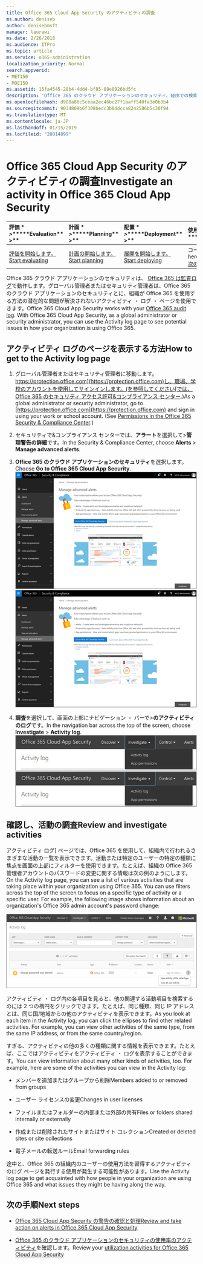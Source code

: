 ```yaml
---
title: Office 365 Cloud App Security のアクティビティの調査
ms.author: deniseb
author: denisebmsft
manager: laurawi
ms.date: 2/26/2018
ms.audience: ITPro
ms.topic: article
ms.service: o365-administration
localization_priority: Normal
search.appverid:
- MET150
- MOE150
ms.assetid: 15fa4545-28b4-4dd4-bf85-88e0926bd5fc
description: 'Office 365 のクラウド アプリケーションのセキュリティ、経由での検索について調査中の活動とアカウントで Office 365 環境内で起こってを確認できます。 '
ms.openlocfilehash: d988a86c5ceaa2ec46bc27f1aaff540fa3e0b3b4
ms.sourcegitcommit: 9034809b6f308bedc3b8ddcca8242586b5c30f94
ms.translationtype: MT
ms.contentlocale: ja-JP
ms.lasthandoff: 01/15/2019
ms.locfileid: "28014899"
---
```

# <a name="investigate-an-activity-in-office-365-cloud-app-security"></a><span data-ttu-id="35e38-103">Office 365 Cloud App Security のアクティビティの調査</span><span class="sxs-lookup"><span data-stu-id="35e38-103">Investigate an activity in Office 365 Cloud App Security</span></span>
  
|<span data-ttu-id="35e38-104">評価 \* *\>*\*</span><span class="sxs-lookup"><span data-stu-id="35e38-104">\*\*\*\*Evaluation\*\* \>\*\*</span></span>|<span data-ttu-id="35e38-105">計画 \* *\>*\*</span><span class="sxs-lookup"><span data-stu-id="35e38-105">\*\*\*\*Planning\*\* \>\*\*</span></span>|<span data-ttu-id="35e38-106">配置 \* *\>*\*</span><span class="sxs-lookup"><span data-stu-id="35e38-106">\*\*\*\*Deployment\*\* \>\*\*</span></span>|<span data-ttu-id="35e38-107">使用率。</span><span class="sxs-lookup"><span data-stu-id="35e38-107">\*\*\*\*Utilization\*\*\*\*</span></span>|
|:-----|:-----|:-----|:-----|
|[<span data-ttu-id="35e38-108">評価を開始します。</span><span class="sxs-lookup"><span data-stu-id="35e38-108">Start evaluating</span></span>](office-365-cas-overview.md) <br/> |[<span data-ttu-id="35e38-109">計画の開始します。</span><span class="sxs-lookup"><span data-stu-id="35e38-109">Start planning</span></span>](get-ready-for-office-365-cas.md) <br/> |[<span data-ttu-id="35e38-110">展開を開始します。</span><span class="sxs-lookup"><span data-stu-id="35e38-110">Start deploying</span></span>](turn-on-office-365-cas.md) <br/> |<span data-ttu-id="35e38-111">コースです!</span><span class="sxs-lookup"><span data-stu-id="35e38-111">You are here!</span></span>  <br/> [<span data-ttu-id="35e38-112">次の手順</span><span class="sxs-lookup"><span data-stu-id="35e38-112">Next steps</span></span>](#next-steps) <br/> |
   
<span data-ttu-id="35e38-p101">Office 365 クラウド アプリケーションのセキュリティは、 [Office 365 は監査ログ](detailed-properties-in-the-office-365-audit-log.md)で動作します。グローバル管理者またはセキュリティ管理者は、Office 365 のクラウド アプリケーションのセキュリティとに、組織が Office 365 を使用する方法の潜在的な問題が解決されないアクティビティ ・ ログ ・ ページを使用できます。</span><span class="sxs-lookup"><span data-stu-id="35e38-p101">Office 365 Cloud App Security works with your [Office 365 audit log](detailed-properties-in-the-office-365-audit-log.md). With Office 365 Cloud App Security, as a global administrator or security administrator, you can use the Activity log page to see potential issues in how your organization is using Office 365.</span></span>
  
## <a name="how-to-get-to-the-activity-log-page"></a><span data-ttu-id="35e38-115">アクティビティ ログのページを表示する方法</span><span class="sxs-lookup"><span data-stu-id="35e38-115">How to get to the Activity log page</span></span>

1. <span data-ttu-id="35e38-p102">グローバル管理者またはセキュリティ管理者に移動します。[https://protection.office.com](https://protection.office.com)し、職場、学校のアカウントを使用してサインインします。(を参照してください[では、Office 365 のセキュリティ アクセス許可&amp;コンプライアンス センター](permissions-in-the-security-and-compliance-center.md).)</span><span class="sxs-lookup"><span data-stu-id="35e38-p102">As a global administrator or security administrator, go to [https://protection.office.com](https://protection.office.com) and sign in using your work or school account. (See [Permissions in the Office 365 Security &amp; Compliance Center](permissions-in-the-security-and-compliance-center.md).)</span></span>
    
2. <span data-ttu-id="35e38-118">セキュリティで&amp;コンプライアンス センターでは、**アラート**を選択して\>**管理警告の詳細**です。</span><span class="sxs-lookup"><span data-stu-id="35e38-118">In the Security &amp; Compliance Center, choose **Alerts** \> **Manage advanced alerts**.</span></span>
    
3. <span data-ttu-id="35e38-119">**Office 365 のクラウド アプリケーションのセキュリティ**を選択します。</span><span class="sxs-lookup"><span data-stu-id="35e38-119">Choose **Go to Office 365 Cloud App Security**.</span></span><br/><span data-ttu-id="35e38-120">![セキュリティ&amp;コンプライアンス センターでは、Office 365 のクラウド アプリケーションのセキュリティに移動するのには高度な通知の管理を選択します。](media/958632d4-03e3-4ade-8e22-d5509db6fca7.png)</span><span class="sxs-lookup"><span data-stu-id="35e38-120">![In the Security &amp; Compliance Center, choose Manage Advanced Alerts to go to Office 365 Cloud App Security](media/958632d4-03e3-4ade-8e22-d5509db6fca7.png)</span></span>
  
4. <span data-ttu-id="35e38-121">**調査**を選択して、画面の上部にナビゲーション ・ バーで\>**のアクティビティのログ**です。</span><span class="sxs-lookup"><span data-stu-id="35e38-121">In the navigation bar across the top of the screen, choose **Investigate** \> **Activity log**.</span></span><br/><span data-ttu-id="35e38-122">![O365 CA ポータルでは、調査を選択します。](media/8c7b87c9-71a6-4952-adb2-185e941ffe9a.png)</span><span class="sxs-lookup"><span data-stu-id="35e38-122">![In the O365 CAS portal, choose Investigate.](media/8c7b87c9-71a6-4952-adb2-185e941ffe9a.png)</span></span>
  
## <a name="review-and-investigate-activities"></a><span data-ttu-id="35e38-123">確認し、活動の調査</span><span class="sxs-lookup"><span data-stu-id="35e38-123">Review and investigate activities</span></span>

<span data-ttu-id="35e38-p103">アクティビティ ログ] ページでは、Office 365 を使用して、組織内で行われるさまざまな活動の一覧を表示できます。活動または特定のユーザーの特定の種類に焦点を画面の上部にフィルターを使用できます。たとえば、組織の Office 365 管理者アカウントのパスワードの変更に関する情報は次の例のようにします。</span><span class="sxs-lookup"><span data-stu-id="35e38-p103">On the Activity log page, you can see a list of various activities that are taking place within your organization using Office 365. You can use filters across the top of the screen to focus on a specific type of activity or a specific user. For example, the following image shows information about an organization's Office 365 admin account's password change:</span></span>
  
![調査の選択では、Office 365 のクラウド アプリケーションのセキュリティ、\>のアクティビティのログです。](media/5d54600c-59cd-4f33-b4f0-29b75c37baae.png)
  
<span data-ttu-id="35e38-p104">アクティビティ ・ ログ内の各項目を見ると、他の関連する活動項目を検索するのには 2 つの楕円をクリックできます。たとえば、同じ種類、同じ IP アドレスとは、同じ国/地域からの他のアクティビティを表示できます。</span><span class="sxs-lookup"><span data-stu-id="35e38-p104">As you look at each item in the Activity log, you can click the ellipses to find other related activities. For example, you can view other activities of the same type, from the same IP address, or from the same country/region.</span></span>
  
<span data-ttu-id="35e38-p105">すぎる、アクティビティの他の多くの種類に関する情報を表示できます。たとえば、ここではアクティビティをアクティビティ ・ ログを表示することができます。</span><span class="sxs-lookup"><span data-stu-id="35e38-p105">You can view information about many other kinds of activities, too. For example, here are some of the activities you can view in the Activity log:</span></span>
  
- <span data-ttu-id="35e38-132">メンバーを追加またはグループから削除</span><span class="sxs-lookup"><span data-stu-id="35e38-132">Members added to or removed from groups</span></span>
    
- <span data-ttu-id="35e38-133">ユーザー ライセンスの変更</span><span class="sxs-lookup"><span data-stu-id="35e38-133">Changes in user licenses</span></span>
    
- <span data-ttu-id="35e38-134">ファイルまたはフォルダーの内部または外部の共有</span><span class="sxs-lookup"><span data-stu-id="35e38-134">Files or folders shared internally or externally</span></span>
    
- <span data-ttu-id="35e38-135">作成または削除されたサイトまたはサイト コレクション</span><span class="sxs-lookup"><span data-stu-id="35e38-135">Created or deleted sites or site collections</span></span>
    
- <span data-ttu-id="35e38-136">電子メールの転送ルール</span><span class="sxs-lookup"><span data-stu-id="35e38-136">Email forwarding rules</span></span>
    
<span data-ttu-id="35e38-137">途中と、Office 365 の組織内のユーザーの使用方法を習得するアクティビティのログ ページを発行する使用が発生する可能性があります。</span><span class="sxs-lookup"><span data-stu-id="35e38-137">Use the Activity log page to get acquainted with how people in your organization are using Office 365 and what issues they might be having along the way.</span></span>
  
## <a name="next-steps"></a><span data-ttu-id="35e38-138">次の手順</span><span class="sxs-lookup"><span data-stu-id="35e38-138">Next steps</span></span>

- [<span data-ttu-id="35e38-139">Office 365 Cloud App Security の警告の確認と処理</span><span class="sxs-lookup"><span data-stu-id="35e38-139">Review and take action on alerts in Office 365 Cloud App Security</span></span>](review-office-365-cas-alerts.md)
    
- <span data-ttu-id="35e38-140">[Office 365 のクラウド アプリケーションのセキュリティの使用率のアクティビティ](utilization-activities-for-ocas.md)を確認します。</span><span class="sxs-lookup"><span data-stu-id="35e38-140">Review your [utilization activities for Office 365 Cloud App Security](utilization-activities-for-ocas.md)</span></span>
    

